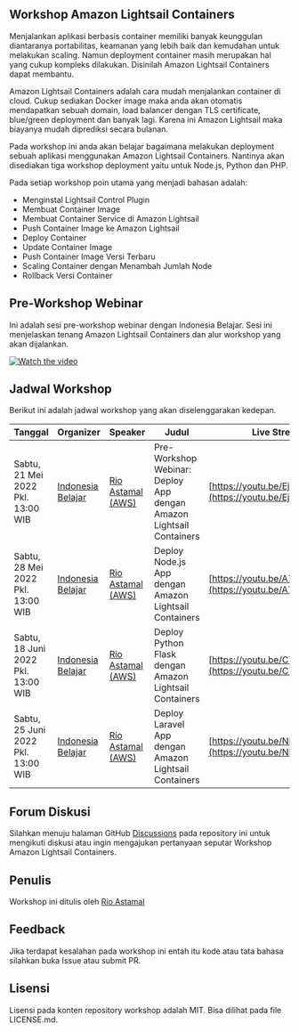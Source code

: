 ## Workshop Amazon Lightsail Containers

Menjalankan aplikasi berbasis container memiliki banyak keunggulan diantaranya portabilitas, keamanan yang lebih baik dan kemudahan untuk melakukan scaling. Namun deployment container masih merupakan hal yang cukup kompleks dilakukan. Disinilah Amazon Lightsail Containers dapat membantu.

Amazon Lightsail Containers adalah cara mudah menjalankan container di cloud. Cukup sediakan Docker image maka anda akan otomatis mendapatkan sebuah domain, load balancer dengan TLS certificate, blue/green deployment dan banyak lagi. Karena ini Amazon Lightsail maka biayanya mudah diprediksi secara bulanan.

Pada workshop ini anda akan belajar bagaimana melakukan deployment sebuah aplikasi menggunakan Amazon Lightsail Containers. Nantinya akan disediakan tiga workshop deployment yaitu untuk Node.js, Python dan PHP.

Pada setiap workshop poin utama yang menjadi bahasan adalah:

- Menginstal Lightsail Control Plugin
- Membuat Container Image
- Membuat Container Service di Amazon Lightsail
- Push Container Image ke Amazon Lightsail
- Deploy Container
- Update Container Image
- Push Container Image Versi Terbaru
- Scaling Container dengan Menambah Jumlah Node
- Rollback Versi Container

## Pre-Workshop Webinar

Ini adalah sesi pre-workshop webinar dengan Indonesia Belajar. Sesi ini menjelaskan tenang Amazon Lightsail Containers dan alur workshop yang akan dijalankan. 

[![Watch the video](https://img.youtube.com/vi/Ej5s5SwCo2s/hqdefault.jpg)](https://www.youtube.com/watch?v=Ej5s5SwCo2s)

## Jadwal Workshop

Berikut ini adalah jadwal workshop yang akan diselenggarakan kedepan.

Tanggal | Organizer | Speaker | Judul | Live Stream | Lab 
--------|-----------|---------|-------|-------------|-----
Sabtu, 21 Mei 2022 Pkl. 13:00 WIB | [Indonesia Belajar](https://www.youtube.com/c/IndonesiaBelajarKomputer) | [Rio Astamal (AWS)](https://github.com/rioastamal) | Pre-Workshop Webinar: Deploy App dengan Amazon Lightsail Containers | [https://youtu.be/Ej5s5SwCo2s](https://youtu.be/Ej5s5SwCo2s) | -
Sabtu, 28 Mei 2022 Pkl. 13:00 WIB | [Indonesia Belajar](https://www.youtube.com/c/IndonesiaBelajarKomputer) | [Rio Astamal (AWS)](https://github.com/rioastamal) | Deploy Node.js App dengan Amazon Lightsail Containers | [https://youtu.be/A7c65eIB0cg](https://youtu.be/A7c65eIB0cg) | [lab-deploy-nodejs-app](https://github.com/rioastamal/workshop-amazon-lightsail-containers/tree/main/lab-deploy-nodejs-app)
Sabtu, 18 Juni 2022 Pkl. 13:00 WIB | [Indonesia Belajar](https://www.youtube.com/c/IndonesiaBelajarKomputer) | [Rio Astamal (AWS)](https://github.com/rioastamal) | Deploy Python Flask dengan Amazon Lightsail Containers | [https://youtu.be/C7ul435JnZk](https://youtu.be/C7ul435JnZk) | -
Sabtu, 25 Juni 2022 Pkl. 13:00 WIB | [Indonesia Belajar](https://www.youtube.com/c/IndonesiaBelajarKomputer) | [Rio Astamal (AWS)](https://github.com/rioastamal) | Deploy Laravel App dengan Amazon Lightsail Containers | [https://youtu.be/NI0HgZ16cD0](https://youtu.be/NI0HgZ16cD0) | -

## Forum Diskusi

Silahkan menuju halaman GitHub [Discussions](https://github.com/rioastamal/workshop-amazon-lightsail-containers/discussions) pada repository ini untuk mengikuti diskusi atau ingin mengajukan pertanyaan seputar Workshop Amazon Lightsail Containers.

## Penulis

Workshop ini ditulis oleh [Rio Astamal](https://rioastamal.net)

## Feedback

Jika terdapat kesalahan pada workshop ini entah itu kode atau tata bahasa silahkan buka Issue atau submit PR.

## Lisensi

Lisensi pada konten repository workshop adalah MIT. Bisa dilihat pada file LICENSE.md.